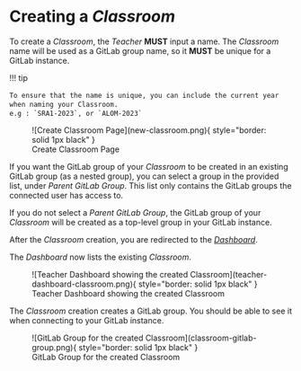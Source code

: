 # Creating a _Classroom_

To create a _Classroom_, the _Teacher_ **MUST** input a name.
The _Classroom_ name will be used as a GitLab group name, so it **MUST** be unique for a GitLab instance.

!!! tip

    To ensure that the name is unique, you can include the current year when naming your Classroom.
    e.g : `SRA1-2023`, or `ALOM-2023`


<figure markdown>
  ![Create Classroom Page](new-classroom.png){ style="border: solid 1px black" }
  <figcaption>Create Classroom Page</figcaption>
</figure>

If you want the GitLab group of your _Classroom_ to be created in an existing GitLab group (as a nested group), you can select a group in the provided list, under _Parent GitLab Group_.
This list only contains the GitLab groups the connected user has access to.

If you do not select a _Parent GitLab Group_, the GitLab group of your _Classroom_ will be created as a top-level group in your GitLab instance.

After the _Classroom_ creation, you are redirected to the [_Dashboard_](./teacher-dashboard.md).

The _Dashboard_ now lists the existing _Classroom_.

<figure markdown>
  ![Teacher Dashboard showing the created Classroom](teacher-dashboard-classroom.png){ style="border: solid 1px black" }
  <figcaption>Teacher Dashboard showing the created Classroom</figcaption>
</figure>


The _Classroom_ creation creates a GitLab group.
You should be able to see it when connecting to your GitLab instance.

<figure markdown>
  ![GitLab Group for the created Classroom](classroom-gitlab-group.png){ style="border: solid 1px black" }
  <figcaption>GitLab Group for the created Classroom</figcaption>
</figure>
